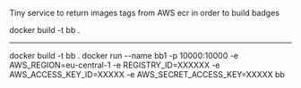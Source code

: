 Tiny service to return images tags from AWS ecr in order to build badges

docker build -t bb .

***
docker build -t bb .
docker run --name bb1 -p 10000:10000 -e AWS_REGION=eu-central-1 -e REGISTRY_ID=XXXXXX -e AWS_ACCESS_KEY_ID=XXXXX -e AWS_SECRET_ACCESS_KEY=XXXXX bb
